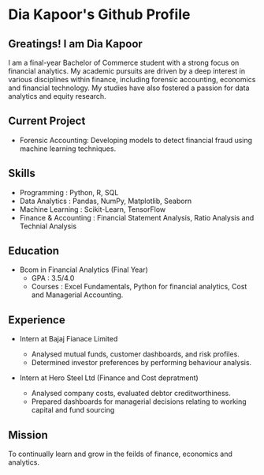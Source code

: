 # Dia Kapoor's Github Profile
## Greatings! I am Dia Kapoor

I am a final-year Bachelor of Commerce student with a strong focus on financial analytics. My academic pursuits are driven by a deep interest in various disciplines within finance, including forensic accounting, economics and financial technology. My studies have also fostered a passion for data analytics and equity research.

## Current Project
- Forensic Accounting: Developing models to detect financial fraud using machine learning techniques.

## Skills 
- Programming : Python, R, SQL
- Data Analytics : Pandas, NumPy, Matplotlib, Seaborn
- Machine Learning : Scikit-Learn, TensorFlow
- Finance & Accounting : Financial Statement Analysis, Ratio Analysis and Technial Analysis

## Education
- Bcom in Financial Analytics (Final Year)
  - GPA : 3.5/4.0
  - Courses : Excel Fundamentals, Python for financial analytics, Cost and Managerial Accounting.

## Experience
- Intern at Bajaj Fianace Limited
  - Analysed mutual funds, customer dashboards, and risk profiles.
  - Determined investor preferences by performing behaviour analysis.

- Intern at Hero Steel Ltd (Finance and Cost depratment)
  - Analysed company costs, evaluated debtor creditworthiness.
  - Prepared dashboards for managerial decisions relating to working capital and fund sourcing

## Mission 
To continually learn and grow in the feilds of finance, economics and analytics.


<!--
**diakapoor/diakapoor** is a ✨ _special_ ✨ repository because its `README.md` (this file) appears on your GitHub profile.

Here are some ideas to get you started:

- 🔭 I’m currently working on ...
- 🌱 I’m currently learning ...
- 👯 I’m looking to collaborate on ...
- 🤔 I’m looking for help with ...
- 💬 Ask me about ...
- 📫 How to reach me: ...
- 😄 Pronouns: ...
- ⚡ Fun fact: ...
-->
